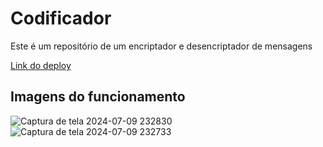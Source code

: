# Codificador
Este é um repositório de um encriptador e desencriptador de mensagens

[Link do deploy](aa)

## Imagens do funcionamento
![Captura de tela 2024-07-09 232830](https://github.com/heitorpimentel/codificador/assets/130229709/2c40d369-9baf-4d0d-8b40-d78c11966c80)
![Captura de tela 2024-07-09 232733](https://github.com/heitorpimentel/codificador/assets/130229709/dda09439-b8ec-4bd5-ac18-c0f3709225f1)


